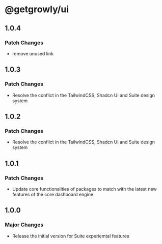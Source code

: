# @getgrowly/ui

## 1.0.4

### Patch Changes

- remove unused link

## 1.0.3

### Patch Changes

- Resolve the conflict in the TailwindCSS, Shadcn UI and Suite design system

## 1.0.2

### Patch Changes

- Resolve the conflict in the TailwindCSS, Shadcn UI and Suite design system

## 1.0.1

### Patch Changes

- Update core functionalities of packages to match with the latest new features of the core dashboard engine

## 1.0.0

### Major Changes

- Release the initial version for Suite experiemtal features
